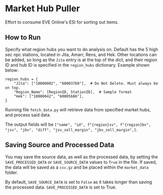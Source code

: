 # Market Hub Puller

Effort to consume EVE Online's ESI for sorting out items.
## How to Run
Specify what region hubs you want to do analysis on. Default has the 5 high sec npc stations, located in Jita, Amarr, Rens, and Hek. Other locations can be added, so long as the `Jita` entry is at the top of the dict, and their region ID and hub ID is specified in the `region_hubs` dictionary. Example shown below:


```python3
region_hubs = {
    "Jita": ["10000002", "60003760"],  # Do Not Delete. Must always be on top.
    "Region_Name": [RegionID, StationID],  # Sample format
    "Hek": ["10000042", "60005686"],
}
```

Running file `fetch_data.py` will retrieve data from specified market hubs, and process said data.

The output fields will be `["name", "id", f"{region}sv", f"{region}bv", "jsv", "jbv", "diff", "jsv_sell_margin", "jbv_sell_margin",]`.

## Saving Source and Processed Data

You may save the source data, as well as the processed data, by setting the `SAVE_PROCESSED_DATA` or `SAVE_SOURCE_DATA` values to `True` in the file. If saved, the data will be saved as a `csv.gz` and be placed within the `market_data` folder.

By default, `SAVE_SOURCE_DATA` is set to `False` as it takes longer than saving the processed data. `SAVE_PROCESSED_DATA` is set to True.
